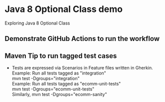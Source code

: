 
# Java 8 Optional Class demo
Exploring Java 8 Optional Class

## Demonstrate GitHub Actions to run the workflow

## Maven Tip to run tagged test cases
- Tests are expressed via Scenarios in Feature files written in Gherkin.  
   Example: Run all tests tagged as "integration"  
   mvn test -Dgroups="integration"  
   Example: Run all tests tagged as "ecomm-unit-tests"  
   mvn test -Dgroups="ecomm-unit-tests"  
   Similarly, mvn test -Dgroups="ecomm-sanity"

